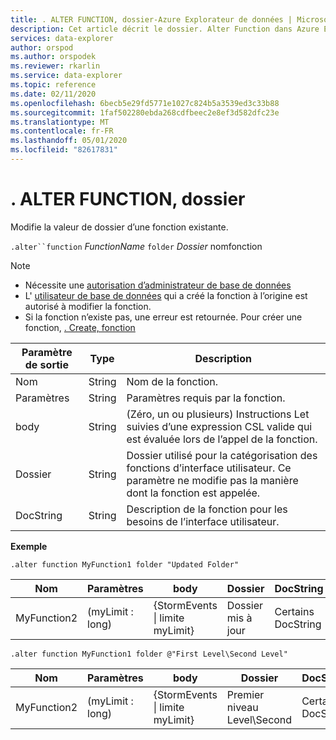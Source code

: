```yaml
---
title: . ALTER FUNCTION, dossier-Azure Explorateur de données | Microsoft Docs
description: Cet article décrit le dossier. Alter Function dans Azure Explorateur de données.
services: data-explorer
author: orspod
ms.author: orspodek
ms.reviewer: rkarlin
ms.service: data-explorer
ms.topic: reference
ms.date: 02/11/2020
ms.openlocfilehash: 6becb5e29fd5771e1027c824b5a3539ed3c33b88
ms.sourcegitcommit: 1faf502280ebda268cdfbeec2e8ef3d582dfc23e
ms.translationtype: MT
ms.contentlocale: fr-FR
ms.lasthandoff: 05/01/2020
ms.locfileid: "82617831"
---
```

# <a name="alter-function-folder"></a>. ALTER FUNCTION, dossier

Modifie la valeur de dossier d’une fonction existante.

`.alter``function` *FunctionName* `folder` *Dossier* nomfonction

> [!NOTE]
> * Nécessite une [autorisation d’administrateur de base de données](../management/access-control/role-based-authorization.md)
> * L' [utilisateur de base de données](../management/access-control/role-based-authorization.md) qui a créé la fonction à l’origine est autorisé à modifier la fonction. 
> * Si la fonction n’existe pas, une erreur est retournée. Pour créer une fonction, [. Create, fonction](create-function.md)

|Paramètre de sortie |Type |Description
|---|---|--- 
|Nom  |String |Nom de la fonction. 
|Paramètres  |String |Paramètres requis par la fonction.
|body  |String |(Zéro, un ou plusieurs) Instructions Let suivies d’une expression CSL valide qui est évaluée lors de l’appel de la fonction.
|Dossier|String|Dossier utilisé pour la catégorisation des fonctions d’interface utilisateur. Ce paramètre ne modifie pas la manière dont la fonction est appelée.
|DocString|String|Description de la fonction pour les besoins de l’interface utilisateur.

**Exemple** 

```kusto
.alter function MyFunction1 folder "Updated Folder"
```
    
|Nom |Paramètres |body|Dossier|DocString
|---|---|---|---|---
|MyFunction2 |(myLimit : long)| {StormEvents &#124; limite myLimit}|Dossier mis à jour|Certains DocString|

```kusto
.alter function MyFunction1 folder @"First Level\Second Level"
```
    
|Nom |Paramètres |body|Dossier|DocString
|---|---|---|---|---
|MyFunction2 |(myLimit : long)| {StormEvents &#124; limite myLimit}|Premier niveau Level\Second|Certains DocString|